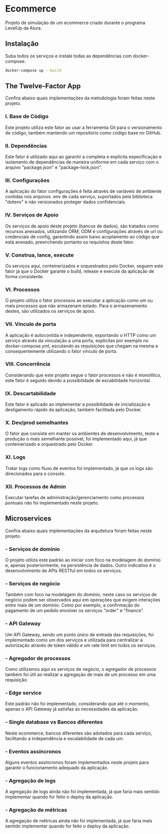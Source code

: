 # Ecommerce

Projeto de simulação de um ecommerce criado durante o programa LevelUp da Alura.

## Instalação

Suba todos os serviços e instale todas as dependências com docker-compose.

```bash
docker-compose up --build
```

## The Twelve-Factor App

Confira abaixo quais implementações da metodologia foram feitas neste projeto.

### I. Base de Código

Este projeto utiliza este fator ao usar a ferramenta Git para o versionamento de código, também mantendo um repositório como código base no GitHub.

### II. Dependências

Este fator é utilizado aqui ao garantir a completa e explícita especificação e isolamento de dependências de maneira uniforme em cada serviço com o arquivo "package.json" e "package-lock.json".

### III. Configurações

A aplicação do fator configurações é feita através de variáveis de ambiente contidas nos arquivos .env de cada serviço, suportados pela biblioteca "dotenv" e não versionados proteger dados confidenciais.

### IV. Serviços de Apoio

Os serviços de apoio deste projeto (bancos de dados), são tratados como recursos anexados, utilizando ORM, ODM e configurações através de url ou credenciais de config, garantindo assim baixo acoplamento ao código que está anexado, preenchendo portanto os requisitos deste fator.

### V. Construa, lance, execute

Os serviços aqui, conteinerizados e orquestrados pelo Docker, seguem este fator já que o Docker garante o build, release e execute da aplicação de forma consistente.

### VI. Processos

O projeto utiliza o fator processos ao executar a aplicação como um ou mais processos que não armazenam estado. Para o armazenamento destes, são utilizados os serviços de apoio.

### VII. Vínculo de porta

A aplicação é autocontida e independente, exportando o HTTP como um serviço através da vinculação a uma porta, explícitas por exemplo no docker-compose.yml, escutando as requisições que chegam na mesma e consequentemente utilizando o fator vínculo de porta.

### VIII. Concorrência

Considerando que este projeto segue o fator processos e não é monolítico, este fator é seguido devido a possibilidade de escabilidade horizontal.

### IX. Descartabilidade

Este fator é aplicado ao implementar a possibilidade de inicialização e desligamento rápido da aplicação, também facilitada pelo Docker.

### X. Dev/prod semelhantes

O fator que consiste em manter os ambientes de desenvolvimento, teste e produção o mais semelhante possível, foi implementado aqui, já que conteinerizado e orquestrado pelo Docker.

### XI. Logs

Tratar logs como fluxo de eventos foi implementado, já que os logs são direcionados para o console.

### XII. Processos de Admin

Executar tarefas de administração/gerenciamento como processos pontuais não foi implementado neste projeto.

## Microservices

Confira abaixo quais implementações da arquitetura foram feitas neste projeto.

### - Serviços de domínio

O projeto utiliza este padrão ao iniciar com foco na modelagem do domínio e, apenas posteriormente, na persistência de dados. Outro indicativo é o desenvolvimento de APIs RESTful em todos os serviços.

### - Serviços de negócio

Também com foco na modelagem do domínio, neste caso os serviços de negócio podem ser observados aqui em operações que exigem interações entre mais de um domínio. Como por exemplo, a confirmação do pagamento de um pedido envolver os serviços "order" e "finance".

### - API Gateway

Um API Gateway, sendo um ponto único de entrada das requisições, foi implementado como um dos serviços e utilizada para centralizar a autorização através de token válido e um rate limit em todos os serviços.

### - Agregador de processos

Como utilizamos aqui os serviços de negócio, o agregador de processos também foi útil ao realizar a agregação de mais de um processo em uma requisição.

### - Edge service

Este padrão não foi implementado, considerando que até o momento, apenas o API Gateway já satisfaz as necessidades da aplicação.

### - Single database vs Bancos diferentes

Neste ecommerce, bancos diferentes são adotados para cada serviço, facilitando a independência e escalabilidade de cada um.

### - Eventos assíncronos‌

Alguns eventos assíncronos foram implementados neste projeto para garantir o funcionamento adequado da aplicação.

### - Agregação de logs

A agregação de logs ainda não foi implementada, já que faria mais sentido implementar quando for feito o deploy da aplicação.

### - Agregação de métricas

A agregação de métricas ainda não foi implementada, já que faria mais sentido implementar quando for feito o deploy da aplicação.
